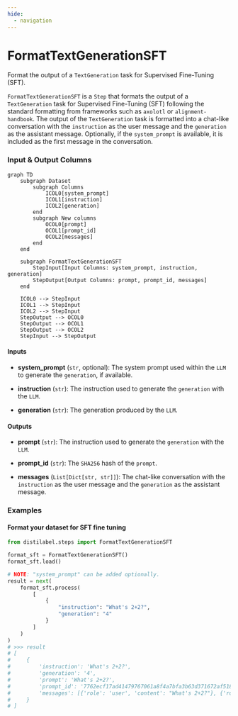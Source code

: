 ```yaml
---
hide:
  - navigation
---
```

# FormatTextGenerationSFT

Format the output of a `TextGeneration` task for Supervised Fine-Tuning (SFT).



`FormatTextGenerationSFT` is a `Step` that formats the output of a `TextGeneration` task for
    Supervised Fine-Tuning (SFT) following the standard formatting from frameworks such as `axolotl`
    or `alignment-handbook`. The output of the `TextGeneration` task is formatted into a chat-like
    conversation with the `instruction` as the user message and the `generation` as the assistant
    message. Optionally, if the `system_prompt` is available, it is included as the first message
    in the conversation.








### Input & Output Columns

``` mermaid
graph TD
	subgraph Dataset
		subgraph Columns
			ICOL0[system_prompt]
			ICOL1[instruction]
			ICOL2[generation]
		end
		subgraph New columns
			OCOL0[prompt]
			OCOL1[prompt_id]
			OCOL2[messages]
		end
	end

	subgraph FormatTextGenerationSFT
		StepInput[Input Columns: system_prompt, instruction, generation]
		StepOutput[Output Columns: prompt, prompt_id, messages]
	end

	ICOL0 --> StepInput
	ICOL1 --> StepInput
	ICOL2 --> StepInput
	StepOutput --> OCOL0
	StepOutput --> OCOL1
	StepOutput --> OCOL2
	StepInput --> StepOutput

```


#### Inputs


- **system_prompt** (`str`, optional): The system prompt used within the `LLM` to generate the  `generation`, if available.

- **instruction** (`str`): The instruction used to generate the `generation` with the `LLM`.

- **generation** (`str`): The generation produced by the `LLM`.




#### Outputs


- **prompt** (`str`): The instruction used to generate the `generation` with the `LLM`.

- **prompt_id** (`str`): The `SHA256` hash of the `prompt`.

- **messages** (`List[Dict[str, str]]`): The chat-like conversation with the `instruction` as  the user message and the `generation` as the assistant message.





### Examples


#### Format your dataset for SFT fine tuning
```python
from distilabel.steps import FormatTextGenerationSFT

format_sft = FormatTextGenerationSFT()
format_sft.load()

# NOTE: "system_prompt" can be added optionally.
result = next(
    format_sft.process(
        [
            {
                "instruction": "What's 2+2?",
                "generation": "4"
            }
        ]
    )
)
# >>> result
# [
#     {
#         'instruction': 'What's 2+2?',
#         'generation': '4',
#         'prompt': 'What's 2+2?',
#         'prompt_id': '7762ecf17ad41479767061a8f4a7bfa3b63d371672af5180872f9b82b4cd4e29',
#         'messages': [{'role': 'user', 'content': "What's 2+2?"}, {'role': 'assistant', 'content': '4'}]
#     }
# ]
```




